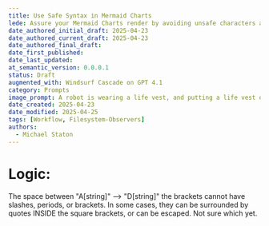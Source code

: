 ```yaml
---
title: Use Safe Syntax in Mermaid Charts
lede: Assure your Mermaid Charts render by avoiding unsafe characters and syntax while writing technical documentation
date_authored_initial_draft: 2025-04-23
date_authored_current_draft: 2025-04-23
date_authored_final_draft: 
date_first_published: 
date_last_updated: 
at_semantic_version: 0.0.0.1
status: Draft
augmented_with: Windsurf Cascade on GPT 4.1
category: Prompts
image_prompt: A robot is wearing a life vest, and putting a life vest on a business man and business woman as they are in a little paddle boat at sea.
date_created: 2025-04-23
date_modified: 2025-04-25
tags: [Workflow, Filesystem-Observers]
authors:
  - Michael Staton
---
```


# Logic:

The space between "A[string]" --> "D[string]" the brackets cannot have slashes, periods, or brackets. In some cases, they can be surrounded by quotes INSIDE the square brackets, or can be escaped.  Not sure which yet.   